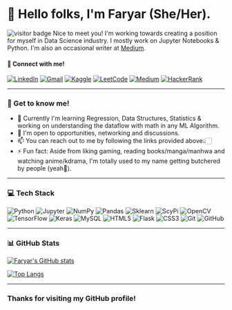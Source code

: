 # 🌻 Hello folks, I'm Faryar (She/Her).
![visitor badge](https://visitor-badge.glitch.me/badge?page_id=faryar251.visitor-badge&left_color=red&right_color=green&left_text=Hello%20Visitors) Nice to meet you! I'm working towards creating a position for myself in Data Science industry. I mostly work on Jupyter Notebooks & Python. I'm also an occasional writer at [Medium](https://medium.com/@faryar.m).
<!-- ______ -->
#### 📧 Connect with me!
[![LinkedIn](https://img.shields.io/badge/linkedin-%230077B5.svg?style=for-the-badge&logo=linkedin&logoColor=white)](https://www.linkedin.com/in/faryarmemon/) [![Gmail](https://img.shields.io/badge/Gmail-D14836?style=for-the-badge&logo=gmail&logoColor=white)](mailto:faryarmemon251@gmail.com?subject=[GitHub]%20Source%20Han%20Sans) [![Kaggle](https://img.shields.io/badge/Kaggle-035a7d?style=for-the-badge&logo=kaggle&logoColor=white)](https://www.kaggle.com/faryarmemon) [![LeetCode](https://img.shields.io/badge/LeetCode-000000?style=for-the-badge&logo=LeetCode&logoColor=#d16c06)](https://leetcode.com/faryar251/) [![Medium](https://img.shields.io/badge/Medium-12100E?style=for-the-badge&logo=medium&logoColor=white)](https://medium.com/@faryar.m) [![HackerRank](https://img.shields.io/badge/-Hackerrank-2EC866?style=for-the-badge&logo=HackerRank&logoColor=white)](https://www.hackerrank.com/faryar251) 

______

### 🔆 Get to know me!

- 🔭 Currently I'm learning Regression, Data Structures, Statistics & working on understanding the dataflow with math in any ML Algorithm.
- 👯 I'm open to opportunities, networking and discussions.
- 📫 You can reach out to me by following the links provided above👆🏻
- ⚡ Fun fact: Aside from liking gaming, reading books/manga/manhwa and watching anime/kdrama, I'm totally used to my name getting butchered by people (yeah🙂).
_______

### 💻 Tech Stack
![Python](https://img.shields.io/badge/Python-FFD43B?style=for-the-badge&logo=python&logoColor=blue) ![Jupyter](https://img.shields.io/badge/Jupyter-F37626.svg?&style=for-the-badge&logo=Jupyter&logoColor=white) ![NumPy](https://img.shields.io/badge/numpy-%23013243.svg?style=for-the-badge&logo=numpy&logoColor=white) ![Pandas](https://img.shields.io/badge/Pandas-2C2D72?style=for-the-badge&logo=pandas&logoColor=white) ![Sklearn](https://img.shields.io/badge/scikit_learn-F7931E?style=for-the-badge&logo=scikit-learn&logoColor=white) ![ScyPi](https://img.shields.io/badge/SciPy-654FF0?style=for-the-badge&logo=SciPy&logoColor=white) ![OpenCV](https://img.shields.io/badge/OpenCV-27338e?style=for-the-badge&logo=OpenCV&logoColor=white) ![TensorFlow](https://img.shields.io/badge/TensorFlow-FF6F00?style=for-the-badge&logo=TensorFlow&logoColor=white) ![Keras](https://img.shields.io/badge/Keras-D00000?style=for-the-badge&logo=Keras&logoColor=white) ![MySQL](https://img.shields.io/badge/mysql-%2300f.svg?style=for-the-badge&logo=mysql&logoColor=white) ![HTML5](https://img.shields.io/badge/html5-%23E34F26.svg?style=for-the-badge&logo=html5&logoColor=white) ![Flask](https://img.shields.io/badge/flask-%23000.svg?style=for-the-badge&logo=flask&logoColor=white) ![CSS3](https://img.shields.io/badge/css3-%231572B6.svg?style=for-the-badge&logo=css3&logoColor=white) ![Git](https://img.shields.io/badge/git-%23F05033.svg?style=for-the-badge&logo=git&logoColor=white) ![GitHub](https://img.shields.io/badge/github-%23121011.svg?style=for-the-badge&logo=github&logoColor=white)

_________
### 📊 GitHub Stats
[![Faryar's GitHub stats](https://github-readme-stats-sigma-five.vercel.app/api?username=faryar251&show_icons=true&theme=dracula)](https://github.com/faryar251/github-readme-stats)

[![Top Langs](https://github-readme-stats-sigma-five.vercel.app/api/top-langs/?username=faryar251&layout=compact&theme=dracula)](https://github.com/faryar251/github-readme-stats)

________

### Thanks for visiting my GitHub profile!
